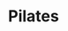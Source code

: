 ---
title: "Pilates"
event_day: "wednesday"
start_time: 2017-08-01T20:00:00Z
end_time: 2017-08-01T21:00:00Z
level: "Beginners/Intermediate"
associate: "Heidi"
price: "£10 per class"
room: "Gym"
term: "Ongoing"
---